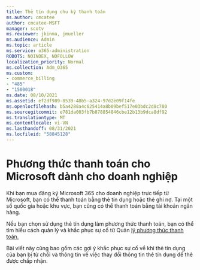 ```yaml
---
title: Thẻ tín dụng chu kỳ thanh toán
ms.author: cmcatee
author: cmcatee-MSFT
manager: scotv
ms.reviewer: jkinma, jmueller
ms.audience: Admin
ms.topic: article
ms.service: o365-administration
ROBOTS: NOINDEX, NOFOLLOW
localization_priority: Normal
ms.collection: Adm_O365
ms.custom:
- commerce_billing
- "485"
- "1500018"
ms.date: 08/10/2021
ms.assetid: ef2df989-8539-48b5-a324-97d2e09f14fe
ms.openlocfilehash: b5a4288a4c625414a8b09bef517e03bdc2d8c780
ms.sourcegitcommit: e781da003fb7b878854846cbe12b13b9dca8df92
ms.translationtype: MT
ms.contentlocale: vi-VN
ms.lasthandoff: 08/31/2021
ms.locfileid: "58845128"
---
```

# <a name="payment-methods-for-microsoft-for-business"></a>Phương thức thanh toán cho Microsoft dành cho doanh nghiệp

Khi bạn mua đăng ký Microsoft 365 cho doanh nghiệp trực tiếp từ Microsoft, bạn có thể thanh toán bằng thẻ tín dụng hoặc thẻ ghi nợ. Tại một số quốc gia hoặc khu vực, bạn cũng có thể thanh toán bằng tài khoản ngân hàng.
  
Nếu bạn chọn sử dụng thẻ tín dụng làm phương thức thanh toán, bạn có thể tìm hiểu cách quản lý và khắc phục sự cố từ Quản [lý phương thức thanh toán.](https://docs.microsoft.com/microsoft-365/commerce/billing-and-payments/manage-payment-methods)
  
Bài viết này cũng bao gồm các gợi ý khắc phục sự cố về khi thẻ tín dụng của bạn bị từ chối và thông tin về việc thay đổi thông tin thẻ tín dụng để thẻ được chấp nhận.